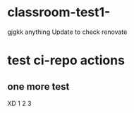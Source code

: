 # classroom-test1-
gjgkk
anything
Update to check renovate

# test ci-repo actions
## one more test
XD
1
2
3
